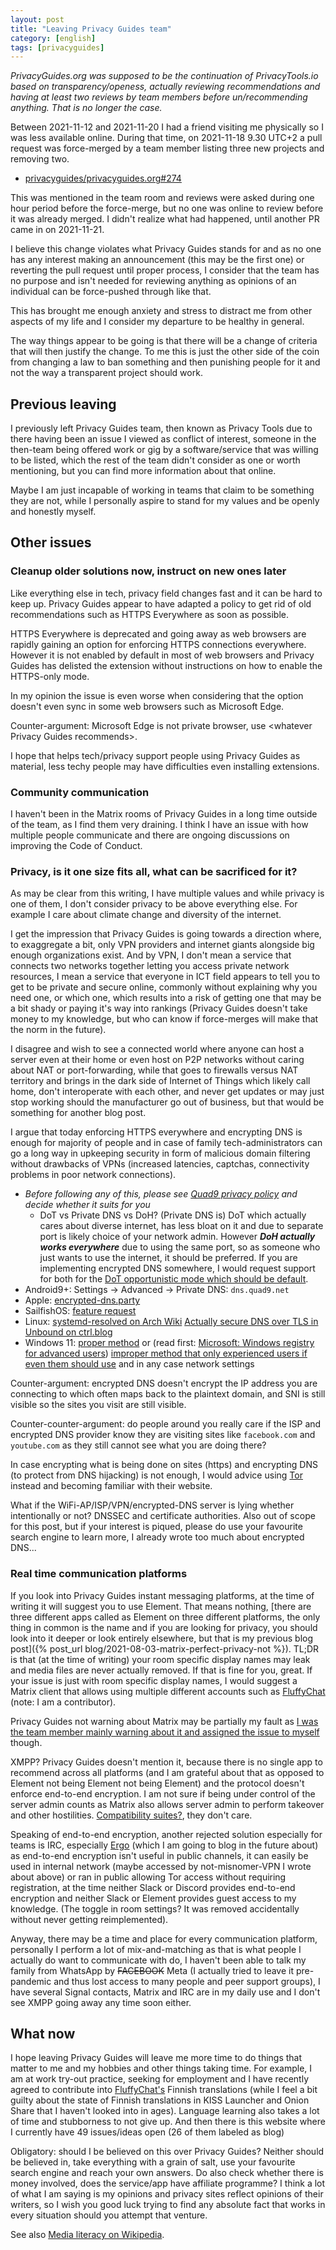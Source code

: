 ```yaml
---
layout: post
title: "Leaving Privacy Guides team"
category: [english]
tags: [privacyguides]
---
```


*PrivacyGuides.org was supposed to be the continuation of PrivacyTools.io
 based on transparency/openess, actually reviewing recommendations and having
 at least two reviews by team members before un/recommending anything. That
 is no longer the case.*

Between 2021-11-12 and 2021-11-20 I had a friend visiting me physically so
I was less available online. During that time, on 2021-11-18 9.30 UTC+2
a pull request was force-merged by a team member listing three new projects
and removing two.

* [privacyguides/privacyguides.org#274](https://github.com/privacyguides/privacyguides.org/pull/274)

This was mentioned in the team room and reviews were asked during one hour
period before the force-merge, but no one was online to review before it was
already merged. I didn't realize what had happened, until another PR came in
on 2021-11-21.

I believe this change violates what Privacy Guides stands for and as no one
has any interest making an announcement (this may be the first one) or
reverting the pull request until proper process, I consider that the team
has no purpose and isn't needed for reviewing anything as opinions of an
individual can be force-pushed through like that.

This has brought me enough anxiety and stress to distract me from other
aspects of my life and I consider my departure to be healthy in general.

The way things appear to be going is that there will be a change of criteria
that will then justify the change. To me this is just the other side of the
coin from changing a law to ban something and then punishing people for it
and not the way a transparent project should work.

## Previous leaving

I previously left Privacy Guides team, then known as Privacy Tools due to
there having been an issue I viewed as conflict of interest, someone in the
then-team being offered work or gig by a software/service that was willing to
be listed, which the rest of the team didn't consider as one or worth mentioning,
but you can find more information about that online.

Maybe I am just incapable of working in teams that claim to be something
they are not, while I personally aspire to stand for my values and be openly
and honestly myself.

## Other issues

### Cleanup older solutions now, instruct on new ones later

Like everything else in tech, privacy field changes fast and it can be hard
to keep up. Privacy Guides appear to have adapted a policy to get rid of old
recommendations such as HTTPS Everywhere as soon as possible.

HTTPS Everywhere is deprecated and going away as web browsers are rapidly
gaining an option for enforcing HTTPS connections everywhere. However it is
not enabled by default in most of web browsers and Privacy Guides has delisted
the extension without instructions on how to enable the HTTPS-only mode.

In my opinion the issue is even worse when considering that the option doesn't
even sync in some web browsers such as Microsoft Edge.

Counter-argument: Microsoft Edge is not private browser, use \<whatever Privacy Guides recommends\>.

I hope that helps tech/privacy support people using Privacy Guides as material,
less techy people may have difficulties even installing extensions.

### Community communication

I haven't been in the Matrix rooms of Privacy Guides in a long time outside
of the team, as I find them very draining. I think I have an issue with how
multiple people communicate and there are ongoing discussions on improving the
Code of Conduct.

### Privacy, is it one size fits all, what can be sacrificed for it?

As may be clear from this writing, I have multiple values and while privacy
is one of them, I don't consider privacy to be above everything else. For
example I care about climate change and diversity of the internet.

I get the impression that Privacy Guides is going towards a direction where, to
exaggregate a bit, only VPN providers and internet giants alongside big enough
organizations exist. And by VPN, I don't mean a service that connects two
networks together letting you access private network resources, I mean a service
that everyone in ICT field appears to tell you to get to be private and secure
online, commonly without explaining why you need one, or which one, which
results into a risk of getting one that may be a bit shady or paying it's
way into rankings (Privacy Guides doesn't take money to my knowledge, but who
can know if force-merges will make that the norm in the future).

I disagree and wish to see a connected world where anyone can host a server
even at their home or even host on P2P networks without caring about NAT or
port-forwarding, while that goes to firewalls versus NAT territory and brings
in the dark side of Internet of Things which likely call home, don't interoperate
with each other, and never get updates or may just stop working should the
manufacturer go out of business, but that would be something for another blog post.

I argue that today enforcing HTTPS everywhere and encrypting DNS is enough
for majority of people and in case of family tech-administrators can go
a long way in upkeeping security in form of malicious domain filtering without
drawbacks of VPNs (increased latencies, captchas, connectivity problems in
poor network connections).

* *Before following any of this, please see [Quad9 privacy policy](https://quad9.net/service/privacy/) and decide whether it suits for you*
  * DoT vs Private DNS vs DoH? (Private DNS is) DoT which actually cares about diverse internet, has less bloat on it
    and due to separate port is likely choice of your network admin. However ***DoH actually works everywhere***
    due to using the same port, so as someone who just wants to use the internet, it should be preferred.
    If you are implementing encrypted DNS somewhere, I would request support
    for both for the [DoT opportunistic mode which should be default](https://datatracker.ietf.org/doc/html/rfc8310#section-5).
* Android9+: Settings -> Advanced -> Private DNS: `dns.quad9.net`
* Apple: [encrypted-dns.party](https://encrypted-dns.party/)
* SailfishOS: [feature request](https://forum.sailfishos.org/t/support-doh-for-sailfish/3616?u=mikaela)
* Linux: [systemd-resolved on Arch Wiki](https://wiki.archlinux.org/title/Systemd-resolved#DNS_over_TLS) [Actually secure DNS over TLS in Unbound on ctrl.blog](https://www.ctrl.blog/entry/unbound-tls-forwarding.html)
* Windows 11: [proper method](https://docs.microsoft.com/windows-server/networking/dns/doh-client-support) or (read first: [Microsoft: Windows registry for advanced users](https://docs.microsoft.com/troubleshoot/windows-server/performance/windows-registry-advanced-users)) [improper method that only experienced users if even them should use](https://gitea.blesmrt.net/mikaela/shell-things/src/branch/master/Windows/DoH/DohWellKnownServers.reg) and in any case network settings

Counter-argument: encrypted DNS doesn't encrypt the IP address you are connecting
to which often maps back to the plaintext domain, and SNI is still visible so
the sites you visit are still visible.

Counter-counter-argument: do people around you really care if the ISP and
encrypted DNS provider know they are visiting sites like `facebook.com` and
`youtube.com` as they still cannot see what you are doing there?

In case encrypting what is being done on sites (https) and encrypting DNS
(to protect from DNS hijacking) is not enough, I would advice using [Tor](https://torproject.org/) instead
and becoming familiar with their website.

What if the WiFi-AP/ISP/VPN/encrypted-DNS server is lying whether intentionally or not? DNSSEC
and certificate authorities. Also out of scope for this post, but if your
interest is piqued, please do use your favourite search engine to learn more,
I already wrote too much about encrypted DNS...

### Real time communication platforms

If you look into Privacy Guides instant messaging platforms, at the time
of writing it will suggest you to use Element. That means nothing,
[there are three different apps called as Element on three different platforms, the only thing in common is the name and if you are looking for privacy, you should look into it deeper or look entirely elsewhere, but that is my previous blog post]({% post_url blog/2021-08-03-matrix-perfect-privacy-not %}). TL;DR is that (at the time of writing)
your room specific display names may leak and media files are never actually
removed. If that is fine for you, great. If your issue is just with
room specific display names, I would suggest a Matrix client that allows
using multiple different accounts such as [FluffyChat](https://fluffychat.im/) (note:
I am a contributor).

Privacy Guides not warning about Matrix may be partially my fault
as [I was the team member mainly warning about it and assigned the issue to myself](https://github.com/privacyguides/privacyguides.org/issues/50) though.

XMPP? Privacy Guides doesn't mention it, because there is no single app
to recommend across all platforms (and I am grateful about that
as opposed to Element not being Element not being Element) and the protocol
doesn't enforce end-to-end encryption. I am not sure if being under control
of the server admin counts as Matrix also allows server admin to perform takeover
and other hostilities. [Compatibility suites?](https://xmpp.org/about/myths/#everybody-implements-different-incompatible-extensions),
they don't care.

Speaking of end-to-end encryption, another rejected solution especially for
teams is IRC, especially [Ergo](https://ergo.chat/) (which I am going
to blog in the future about) as end-to-end encryption
isn't useful in public channels, it can easily be used in internal network
(maybe accessed by not-misnomer-VPN I wrote about above) or ran in public
allowing Tor access without requiring registration, at the time neither Slack
or Discord provides end-to-end encryption and neither Slack or Element provides
guest access to my knowledge. (The toggle in room settings? It was removed
accidentally without never getting reimplemented).

Anyway, there may be a time and place for every communication platform,
personally I perform a lot of mix-and-matching as that is what people I
actually do want to communicate with do, I haven't been able to talk my
family from WhatsApp by <s>FACEBOOK</s> Meta (I actually tried to leave
it pre-pandemic and thus lost access to many people and peer support groups),
I have several Signal contacts, Matrix and IRC are in my daily use and I
don't see XMPP going away any time soon either.

## What now

I hope leaving Privacy Guides will leave me more time to do things that matter
to me and my hobbies and other things taking time. For example, I am at work
try-out practice, seeking for employment and I have recently agreed to contribute
into [FluffyChat's](https://fluffychat.im/) Finnish translations (while I feel
a bit guilty about the state of Finnish translations in KISS Launcher and Onion Share
that I haven't looked into in ages). Language learning also takes a lot of time
and stubborness to not give up. And then there is this website where I currently
have 49 issues/ideas open (26 of them labeled as blog)

Obligatory: should I be believed on this over Privacy Guides? Neither
should be believed in, take everything with a grain of salt, use your
favourite search engine and reach your own answers. Do also check whether
there is money involved, does the service/app have affiliate programme? I think
a lot of what I am saying is my opinions and privacy sites reflect opinions
of their writers, so I wish you good luck trying to find any absolute fact
that works in every situation should you attempt that venture.

See also [Media literacy on Wikipedia](https://en.wikipedia.org/wiki/Media_literacy).
